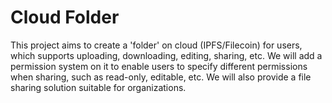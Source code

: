 # Cloud Folder

This project aims to create a 'folder' on cloud (IPFS/Filecoin) for users, which supports uploading, downloading, editing, sharing, etc. We will add a permission system on it to enable users to specify different permissions when sharing, such as read-only, editable, etc. We will also provide a file sharing solution suitable for organizations.
